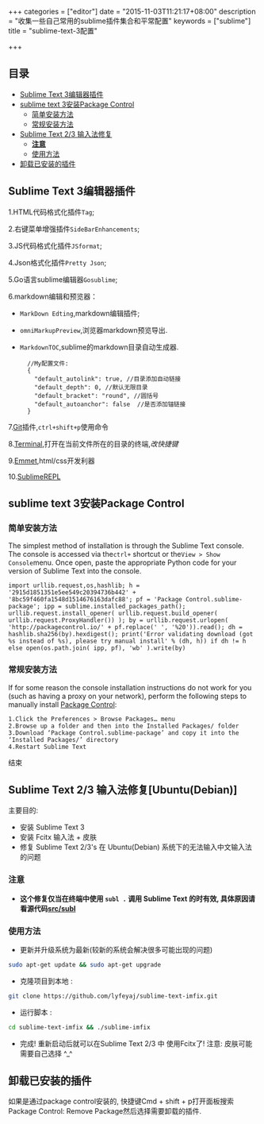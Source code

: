 +++
categories = ["editor"]
date = "2015-11-03T11:21:17+08:00"
description = "收集一些自己常用的sublime插件集合和平常配置"
keywords = ["sublime"]
title = "sublime-text-3配置"

+++
## 目录
<!-- MarkdownTOC -->

- [Sublime Text 3编辑器插件](#sublime-text-3编辑器插件)
- [sublime text 3安装Package Control](#sublime-text-3安装package-control)
    - [简单安装方法](#简单安装方法)
    - [常规安装方法](#常规安装方法)
- [Sublime Text 2/3 输入法修复](#Ubuntu(Debian))
    - [**注意**](#注意)
    - [使用方法](#使用方法)
- [卸载已安装的插件](#卸载已安装的插件)

<!-- /MarkdownTOC -->

## Sublime Text 3编辑器插件

1.HTML代码格式化插件`Tag`;

2.右键菜单增强插件`SideBarEnhancements`;

3.JS代码格式化插件`JSformat`;

4.Json格式化插件`Pretty Json`;

5.Go语言sublime编辑器`Gosublime`;

6.markdown编辑和预览器：  

+ `MarkDown Edting`,markdown编辑插件;  
+ `omniMarkupPreview`,浏览器markdown预览导出.
+ `MarkdownTOC`,sublime的markdown目录自动生成器.

        //My配置文件:
        {
          "default_autolink": true, //目录添加自动链接
          "default_depth": 0, //默认无限目录
          "default_bracket": "round", //圆括号
          "default_autoanchor": false  //是否添加锚链接
        }

7.[Git](https://github.com/kemayo/sublime-text-git)插件,`ctrl+shift+p`使用命令

8.[Terminal](https://github.com/wbond/sublime_terminal),打开在当前文件所在的目录的终端,*改快捷键*

9.[Emmet](http://emmet.io/),html/css开发利器

10.[SublimeREPL](https://github.com/wuub/SublimeREPL)

## sublime text 3安装Package Control

### 简单安装方法

The simplest method of installation is through the Sublime Text console. The console is accessed via the`ctrl+` shortcut or the`View > Show Console`menu. Once open, paste the appropriate Python code for your version of Sublime Text into the console.
```
import urllib.request,os,hashlib; h = '2915d1851351e5ee549c20394736b442' + '8bc59f460fa1548d1514676163dafc88'; pf = 'Package Control.sublime-package'; ipp = sublime.installed_packages_path(); urllib.request.install_opener( urllib.request.build_opener( urllib.request.ProxyHandler()) ); by = urllib.request.urlopen( 'http://packagecontrol.io/' + pf.replace(' ', '%20')).read(); dh = hashlib.sha256(by).hexdigest(); print('Error validating download (got %s instead of %s), please try manual install' % (dh, h)) if dh != h else open(os.path.join( ipp, pf), 'wb' ).write(by)
```
### 常规安装方法

If for some reason the console installation instructions do not work for you (such as having a proxy on your network), perform the following steps to manually install [Package Control](https://packagecontrol.io/Package%20Control.sublime-package):
```
1.Click the Preferences > Browse Packages… menu
2.Browse up a folder and then into the Installed Packages/ folder
3.Download ‘Package Control.sublime-package’ and copy it into the ‘Installed Packages/’ directory
4.Restart Sublime Text
```
结束  

## Sublime Text 2/3 输入法修复[Ubuntu(Debian)]

主要目的:

+ 安装 Sublime Text 3
+ 安装 Fcitx 输入法 + 皮肤
+ 修复 Sublime Text 2/3's 在 Ubuntu(Debian) 系统下的无法输入中文输入法的问题

### **注意**

+ **这个修复仅当在终端中使用 `subl .` 调用 Sublime Text 的时有效, 具体原因请看源代码[src/subl](https://github.com/lyfeyaj/sublime-text-imfix/blob/master/src/subl)**

### 使用方法

+ 更新并升级系统为最新(较新的系统会解决很多可能出现的问题)

```bash
sudo apt-get update && sudo apt-get upgrade
```

+ 克隆项目到本地 : 

```bash
git clone https://github.com/lyfeyaj/sublime-text-imfix.git
```

+ 运行脚本 : 

```bash
cd sublime-text-imfix && ./sublime-imfix
```

+ 完成! 重新启动后就可以在Sublime Text 2/3 中 使用Fcitx了! 注意: 皮肤可能需要自己选择 ^_^

## 卸载已安装的插件

如果是通过package control安装的, 快捷键Cmd + shift + p打开面板搜索Package Control: Remove Package然后选择需要卸载的插件.
